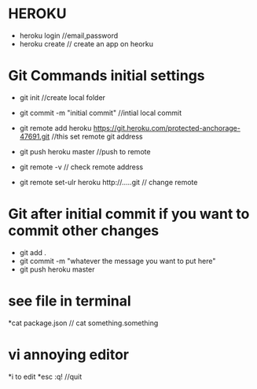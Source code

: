 
# HEROKU

* heroku login  //email,password
* heroku create  // create an app on heorku


# Git Commands initial settings

* git init //create local folder
* git commit -m "initial commit"  //intial local commit

* git remote add heroku https://git.heroku.com/protected-anchorage-47691.git
//this set remote git address

* git push heroku master  //push to remote 
* git remote -v // check remote address

* git remote set-ulr heroku http://.....git    // change remote

# Git after initial commit if you want to commit other changes

* git add .
* git commit -m "whatever the message you want to put here"  
* git push heroku master




# see file in terminal

*cat package.json   // cat something.something


# vi annoying editor 

*i to edit
*esc :q!  //quit







